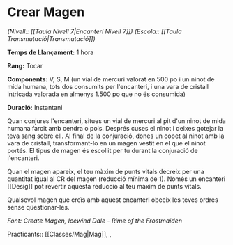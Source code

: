 # Crear Magen

*(Nivell:: [[Taula Nivell 7|Encanteri Nivell 7]]) (Escola:: [[Taula Transmutació|Transmutació]])*

**Temps de Llançament:** 1 hora

**Rang:** Tocar

**Components:** V, S, M (un vial de mercuri valorat en 500 po i un ninot de mida humana, tots dos consumits per l'encanteri, i una vara de cristall intricada valorada en almenys 1.500 po que no és consumida)

**Duració:** Instantani

Quan conjures l'encanteri, situes un vial de mercuri al pit d'un ninot de mida humana farcit amb cendra o pols. Després cuses el ninot i deixes gotejar la teva sang sobre ell. Al final de la conjuració, dones un copet al ninot amb la vara de cristall, transformant-lo en un magen vestit en el que el ninot portés. El tipus de magen és escollit per tu durant la conjuració de l'encanteri.

Quan el magen apareix, el teu màxim de punts vitals decreix per una quantitat igual al CR del magen (reducció mínima de 1). Només un encanteri [[Desig]] pot revertir aquesta reducció al teu màxim de punts vitals.

Qualsevol magen que creïs amb aquest encanteri obeeix les teves ordres sense qüestionar-les.


*Font: Create Magen, Icewind Dale - Rime of the Frostmaiden*



Practicants:: [[Classes/Mag|Mag]], ,